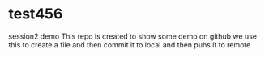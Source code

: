 # test456
session2 demo
This repo is created to show some demo on github
we use this to create a file and then commit it to local and then puhs it to remote
